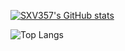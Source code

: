 [![SXV357's GitHub stats](https://github-readme-stats-liard-delta.vercel.app/api?username=SXV357)](https://github.com/SXV357/github-readme-stats)

![Top Langs](https://github-readme-stats-liard-delta.vercel.app/api/top-langs/?username=SXV357&layout=compact)
